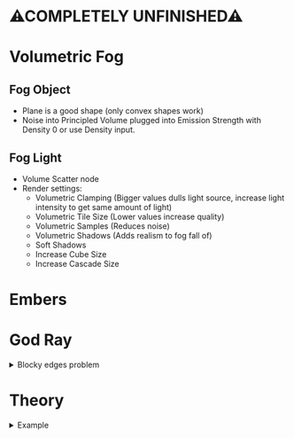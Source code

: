 # ⚠COMPLETELY UNFINISHED⚠

# Volumetric Fog
## Fog Object
- Plane is a good shape (only convex shapes work)
- Noise into Principled Volume plugged into Emission Strength  with Density 0 or use Density input.

## Fog Light
- Volume Scatter node
- Render settings:
    - Volumetric Clamping (Bigger values dulls light source, increase light intensity to get same amount of light)
    - Volumetric Tile Size (Lower values increase quality)    
    - Volumetric Samples (Reduces noise)
    - Volumetric Shadows (Adds realism to fog fall of)
    - Soft Shadows
    - Increase Cube Size
    - Increase Cascade Size

# Embers

# God Ray

<details>
<summary>Blocky edges problem</summary>

- Increase Cube Size (Shadows)
- Increase Cascade Size (Shadows)
- Increase Tile Size (Volumetrics)
- Increase Samples (Volumetrics)
- Increase Samples
</details>



# Theory
<details>
<summary>Example</summary>
<img src="https://i.imgur.com/3QaTKJG.jpg" width="800">
<img src="https://i.imgur.com/0zzCoJO.jpg" width="800">
</details>